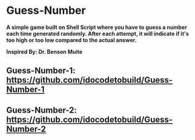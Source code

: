 # Guess-Number

<b> A simple game built on Shell Script where you have to guess a number each time generated randomly. After each attempt, it will indicate if it's too high or too low compared to the actual answer. </b>  

<b> Inspired By: Dr. Benson Muite </b>

## Guess-Number-1: https://github.com/idocodetobuild/Guess-Number-1

## Guess-Number-2: https://github.com/idocodetobuild/Guess-Number-2
